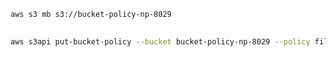 ```sh
aws s3 mb s3://bucket-policy-np-8029
```

## 
```sh
aws s3api put-bucket-policy --bucket bucket-policy-np-8029 --policy file://policy.json
```